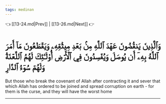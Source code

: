 ```yaml
---
tags: medinan
---
```


👈 [[13-24.md|Prev]] | [[13-26.md|Next]] 👉

# وَٱلَّذِينَ يَنقُضُونَ عَهۡدَ ٱللَّهِ مِنۢ بَعۡدِ مِيثَٰقِهِۦ وَيَقۡطَعُونَ مَآ أَمَرَ ٱللَّهُ بِهِۦٓ أَن يُوصَلَ وَيُفۡسِدُونَ فِي ٱلۡأَرۡضِ أُوْلَـٰٓئِكَ لَهُمُ ٱللَّعۡنَةُ وَلَهُمۡ سُوٓءُ ٱلدَّارِ

But those who break the covenant of Allah after contracting it and sever that which Allah has ordered to be joined and spread corruption on earth - for them is the curse, and they will have the worst home

---

